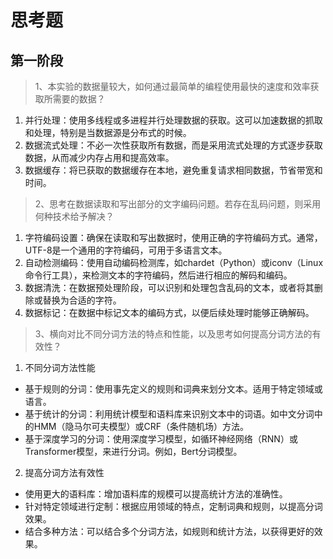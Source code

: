 # 思考题

## 第一阶段
 
> 1、本实验的数据量较大，如何通过最简单的编程使用最快的速度和效率获取所需要的数据？

1. 并行处理：使用多线程或多进程并行处理数据的获取。这可以加速数据的抓取和处理，特别是当数据源是分布式的时候。
2. 数据流式处理：不必一次性获取所有数据，而是采用流式处理的方式逐步获取数据，从而减少内存占用和提高效率。
3. 数据缓存：将已获取的数据缓存在本地，避免重复请求相同数据，节省带宽和时间。

> 2、思考在数据读取和写出部分的文字编码问题。若存在乱码问题，则采用何种技术给予解决？

1. 字符编码设置：确保在读取和写出数据时，使用正确的字符编码方式。通常，UTF-8是一个通用的字符编码，可用于多语言文本。
2. 自动检测编码：使用自动编码检测库，如chardet（Python）或iconv（Linux命令行工具），来检测文本的字符编码，然后进行相应的解码和编码。
3. 数据清洗：在数据预处理阶段，可以识别和处理包含乱码的文本，或者将其删除或替换为合适的字符。
4. 数据标记：在数据中标记文本的编码方式，以便后续处理时能够正确解码。

> 3、横向对比不同分词方法的特点和性能，以及思考如何提高分词方法的有效性？

1. 不同分词方法性能
- 基于规则的分词：使用事先定义的规则和词典来划分文本。适用于特定领域或语言。
- 基于统计的分词：利用统计模型和语料库来识别文本中的词语。如中文分词中的HMM（隐马尔可夫模型）或CRF（条件随机场）方法。
- 基于深度学习的分词：使用深度学习模型，如循环神经网络（RNN）或Transformer模型，来进行分词。例如，Bert分词模型。
2. 提高分词方法有效性
- 使用更大的语料库：增加语料库的规模可以提高统计方法的准确性。
- 针对特定领域进行定制：根据应用领域的特点，定制词典和规则，以提高分词效果。
- 结合多种方法：可以结合多个分词方法，如规则和统计方法，以获得更好的效果。